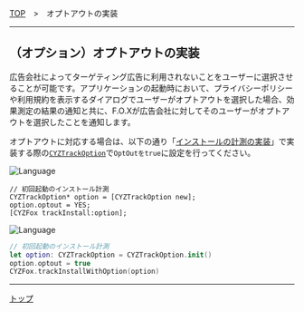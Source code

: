 [TOP](../../README.md)　>　オプトアウトの実装

---

## （オプション）オプトアウトの実装
広告会社によってターゲティング広告に利用されないことをユーザーに選択させることが可能です。アプリケーションの起動時において、プライバシーポリシーや利用規約を表示するダイアログでユーザーがオプトアウトを選択した場合、効果測定の結果の通知と共に、F.O.Xが広告会社に対してそのユーザーがオプトアウトを選択したことを通知します。
オプトアウトに対応する場合は、以下の通り「[インストールの計測の実装](../track_install/README.md#track_install_optional)」で実装する際の[`CYZTrackOption`](../sdk_api/README.md#CYZFoxoption)で`OptOutをtrue`に設定を行ってください。

![Language](http://img.shields.io/badge/language-Objective–C-blue.svg?style=flat)
```objc
// 初回起動のインストール計測
CYZTrackOption* option = [CYZTrackOption new];
option.optout = YES;
[CYZFox trackInstall:option];
```

![Language](https://img.shields.io/badge/language-Swift-orange.svg?style=flat)
```Swift
// 初回起動のインストール計測
let option: CYZTrackOption = CYZTrackOption.init()
option.optout = true
CYZFox.trackInstallWithOption(option)
```

---
[トップ](../../README.md)
